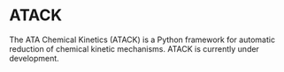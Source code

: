 # ATACK
The ATA Chemical Kinetics (ATACK) is a Python framework for automatic reduction of chemical kinetic mechanisms. ATACK is currently under development.
